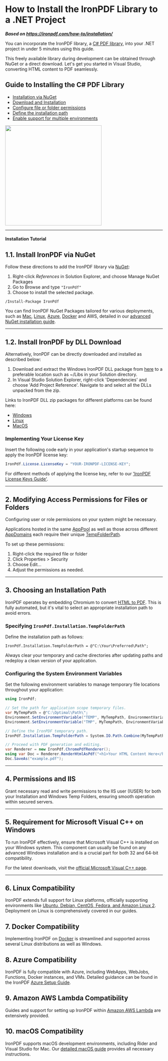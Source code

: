 # How to Install the IronPDF Library to a .NET Project

***Based on <https://ironpdf.com/how-to/installation/>***


You can incorporate the IronPDF library, a [C# PDF library](https://ironpdf.com/use-case/csharp-pdf-libraries/), into your .NET project in under 5 minutes using this guide.

This freely available library during development can be obtained through NuGet or a direct download. Let's get you started in Visual Studio, converting HTML content to PDF seamlessly.

<div class="learnn-how-section">
  <div class="row">
    <div class="col-sm-6">
      <h2>Guide to Installing the C# PDF Library</h2>
      <ul class="list-unstyled">
        <li><a href="#anchor-1-1-install-ironpdf-via-nuget">Installation via NuGet</a></li>
        <li><a href="#anchor-1-2-install-ironpdf-by-dll-download">Download and Installation</a></li>
        <li><a href="#anchor-2-grant-necessary-access-to-file-or-folder">Configure file or folder permissions</a></li> 
        <li><a href="#anchor-3-set-installation-path">Define the installation path</a></li>
        <li><a href="#anchor-5-microsoft-visual-c-and-windows-compatibility">Enable support for multiple environments</a></li>
    </div>
    <div class="col-sm-6">
      <div class="download-card">
        <a href="https://ironpdf.com/csharp-pdf.pdf" target="_blank">
          <img style="box-shadow: none; width: 308px; height: 320px;" src="https://ironpdf.com/img/faq/pdf-in-csharp-no-button.svg" class="img-responsive learn-how-to-img">
        </a>
      </div>
    </div>
  </div>
</div>

<hr class="separator">
<h4 class="tutorial-segment-title">Installation Tutorial</h4>

## 1.1. Install IronPDF via NuGet

Follow these directions to add the IronPDF library via [NuGet](https://www.nuget.org/packages/IronPdf):

1. Right-click _References_ in Solution Explorer, and choose Manage NuGet Packages
2. Go to Browse and type `"IronPdf"`
3. Choose to install the selected package.

```shell
/Install-Package IronPdf
```

You can find IronPDF NuGet Packages tailored for various deployments, such as [Mac](https://ironpdf.com/how-to/macos/), [Linux](https://ironpdf.com/how-to/linux/), [Azure](https://ironpdf.com/how-to/azure/), [Docker](https://ironpdf.com/how-to/docker-linux/) and AWS, detailed in our [advanced NuGet installation guide](https://ironpdf.com/how-to/advanced-installation-nuget/).

<hr class="separator">

## 1.2. Install IronPDF by DLL Download

Alternatively, IronPDF can be directly downloaded and installed as described below:

1. Download and extract the Windows IronPDF DLL package from [here](https://ironpdf.com/packages/IronPdf.zip) to a preferable location such as ~/Libs in your Solution directory.
2. In Visual Studio Solution Explorer, right-click 'Dependencies' and choose 'Add Project Reference'. Navigate to and select all the DLLs unpacked from the zip.

Links to IronPDF DLL zip packages for different platforms can be found here:

- [Windows](https://ironpdf.com/packages/IronPdf.zip)
- [Linux](https://ironpdf.com/packages/IronPdf.Linux.zip)
- [MacOS](https://ironpdf.com/packages/IronPdf.MacOs.zip)

### Implementing Your License Key

Insert the following code early in your application's startup sequence to apply the IronPDF license key:

```cs
IronPdf.License.LicenseKey = "YOUR-IRONPDF-LICENSE-KEY";
```

For different methods of applying the license key, refer to our ['IronPDF License Keys Guide'](https://ironpdf.com/how-to/license-keys/).

<hr class="separator">

## 2. Modifying Access Permissions for Files or Folders

Configuring user or role permissions on your system might be necessary.

Applications hosted in the same [AppPool](https://docs.microsoft.com/en-us/iis/manage/configuring-security/application-pool-identities) as well as those across different [AppDomains](https://docs.microsoft.com/en-us/dotnet/framework/app-domains/application-domains) each require their unique [TempFolderPath](https://en.wikipedia.org/wiki/Temporary_folder).

To set up these permissions:

1. Right-click the required file or folder
2. Click Properties > Security
3. Choose Edit…
4. Adjust the permissions as needed.

<hr class="separator">

## 3. Choosing an Installation Path

IronPDF operates by embedding Chromium to convert [HTML to PDF](https://ironpdf.com/tutorials/html-to-pdf/). This is fully automated, but it's vital to select an appropriate installation path to avoid errors.

### Specifying `IronPdf.Installation.TempFolderPath`

Define the installation path as follows:

`IronPdf.Installation.TempFolderPath = @"C:\Your\Preferred\Path";`

Always clear your temporary and cache directories after updating paths and redeploy a clean version of your application.

### Configuring the System Environment Variables

Set the following environment variables to manage temporary file locations throughout your application:

```cs
using IronPdf;

// Set the path for application scope temporary files.
var MyTempPath = @"C:\Optimal\Path\";
Environment.SetEnvironmentVariable("TEMP", MyTempPath, EnvironmentVariableTarget.Process);
Environment.SetEnvironmentVariable("TMP", MyTempPath, EnvironmentVariableTarget.Process);

// Define the IronPDF temporary path.
IronPdf.Installation.TempFolderPath = System.IO.Path.Combine(MyTempPath, "IronPdf");

// Proceed with PDF generation and editing.
var Renderer = new IronPdf.ChromePdfRenderer();
using var Doc = Renderer.RenderHtmlAsPdf("<h1>Your HTML Content Here</h1>");
Doc.SaveAs("example.pdf");
```

<hr class="separator">

## 4. Permissions and IIS

Grant necessary read and write permissions to the IIS user (IUSER) for both your Installation and Windows Temp Folders, ensuring smooth operation within secured servers.

<hr class="separator">

## 5. Requirement for Microsoft Visual C++ on Windows

To run IronPDF effectively, ensure that Microsoft Visual C++ is installed on your Windows system. This component can usually be found on any advanced Windows installation and is a crucial part for both 32 and 64-bit compatibility.

For the latest downloads, visit the [official Microsoft Visual C++ page](https://support.microsoft.com/en-us/help/2977003/the-latest-supported-visual-c-downloads).

<hr class="separator">

## 6. Linux Compatibility

IronPDF extends full support for Linux platforms, officially supporting environments like [Ubuntu, Debian, CentOS, Fedora, and Amazon Linux 2](https://ironpdf.com/how-to/linux/). Deployment on Linux is comprehensively covered in our guides.

## 7. Docker Compatibility

Implementing IronPDF on [Docker](https://ironpdf.com/how-to/docker-linux/) is streamlined and supported across several Linux distributions as well as Windows.

## 8. Azure Compatibility

IronPDF is fully compatible with Azure, including WebApps, WebJobs, Functions, Docker instances, and VMs. Detailed guidance can be found in the IronPDF [Azure Setup Guide](https://ironpdf.com/how-to/azure/).

## 9. Amazon AWS Lambda Compatibility

Guides and support for setting up IronPDF within [Amazon AWS Lambda](https://ironpdf.com/how-to/creating-pdfs-csharp-amazon-aws-lambda/) are extensively provided.

## 10. macOS Compatibility

IronPDF supports macOS development environments, including Rider and Visual Studio for Mac. Our [detailed macOS guide](https://ironpdf.com/how-to/macos/) provides all necessary instructions.